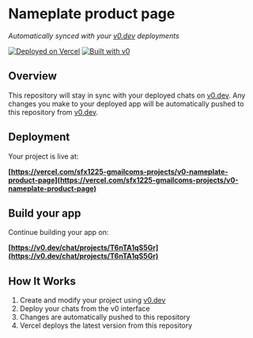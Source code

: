 # Nameplate product page

*Automatically synced with your [v0.dev](https://v0.dev) deployments*

[![Deployed on Vercel](https://img.shields.io/badge/Deployed%20on-Vercel-black?style=for-the-badge&logo=vercel)](https://vercel.com/sfx1225-gmailcoms-projects/v0-nameplate-product-page)
[![Built with v0](https://img.shields.io/badge/Built%20with-v0.dev-black?style=for-the-badge)](https://v0.dev/chat/projects/T6nTA1qS5Gr)

## Overview

This repository will stay in sync with your deployed chats on [v0.dev](https://v0.dev).
Any changes you make to your deployed app will be automatically pushed to this repository from [v0.dev](https://v0.dev).

## Deployment

Your project is live at:

**[https://vercel.com/sfx1225-gmailcoms-projects/v0-nameplate-product-page](https://vercel.com/sfx1225-gmailcoms-projects/v0-nameplate-product-page)**

## Build your app

Continue building your app on:

**[https://v0.dev/chat/projects/T6nTA1qS5Gr](https://v0.dev/chat/projects/T6nTA1qS5Gr)**

## How It Works

1. Create and modify your project using [v0.dev](https://v0.dev)
2. Deploy your chats from the v0 interface
3. Changes are automatically pushed to this repository
4. Vercel deploys the latest version from this repository